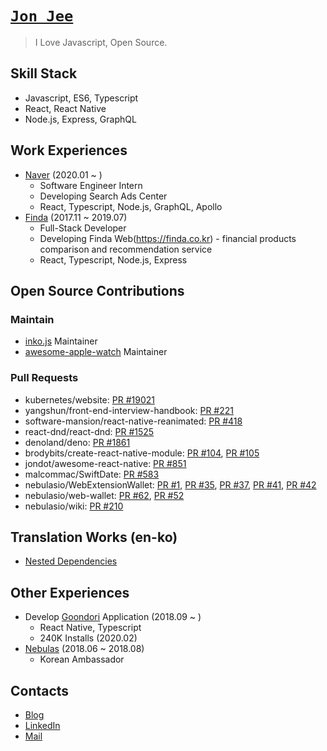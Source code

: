 # [`Jon Jee`](https://jonjee.me/)

> I Love Javascript, Open Source.

## Skill Stack

- Javascript, ES6, Typescript
- React, React Native
- Node.js, Express, GraphQL

## Work Experiences

- [Naver](https://naver.com) (2020.01 ~ )
  - Software Engineer Intern
  - Developing Search Ads Center
  - React, Typescript, Node.js, GraphQL, Apollo
- [Finda](https://finda.co.kr) (2017.11 ~ 2019.07)
  - Full-Stack Developer
  - Developing Finda Web(https://finda.co.kr) - financial products comparison and recommendation service
  - React, Typescript, Node.js, Express

## Open Source Contributions

### Maintain

- [inko.js](https://github.com/738/inko) Maintainer
- [awesome-apple-watch](https://github.com/738/awesome-apple-watch) Maintainer

### Pull Requests

- kubernetes/website: [PR #19021](https://github.com/kubernetes/website/pull/19021)
- yangshun/front-end-interview-handbook: [PR #221](https://github.com/yangshun/front-end-interview-handbook/pull/221)
- software-mansion/react-native-reanimated: [PR #418](https://github.com/software-mansion/react-native-reanimated/pull/418)
- react-dnd/react-dnd: [PR #1525](https://github.com/react-dnd/react-dnd/pull/1525)
- denoland/deno: [PR #1861](https://github.com/denoland/deno/pull/1861)
- brodybits/create-react-native-module: [PR #104](https://github.com/frostney/react-native-create-library/pull/104), [PR #105](https://github.com/frostney/react-native-create-library/pull/105)
- jondot/awesome-react-native: [PR #851](https://github.com/jondot/awesome-react-native/pull/851)
- malcommac/SwiftDate: [PR #583](https://github.com/malcommac/SwiftDate/pull/583)
- nebulasio/WebExtensionWallet: [PR #1](https://github.com/nebulasio/WebExtensionWallet/pull/1), [PR #35](https://github.com/nebulasio/WebExtensionWallet/pull/35), [PR #37](https://github.com/nebulasio/WebExtensionWallet/pull/37), [PR #41](https://github.com/nebulasio/WebExtensionWallet/pull/41), [PR #42](https://github.com/nebulasio/WebExtensionWallet/pull/42)
- nebulasio/web-wallet: [PR #62](https://github.com/nebulasio/web-wallet/pull/62), [PR #52](https://github.com/nebulasio/web-wallet/pull/52)
- nebulasio/wiki: [PR #210](https://github.com/nebulasio/wiki/pull/210)

## Translation Works (en-ko)

- [Nested Dependencies](https://blog.holy.kiwi/translate/nested-dependencies/)

## Other Experiences

- Develop [Goondori](http://onelink.to/goondori) Application (2018.09 ~ )
  - React Native, Typescript
  - 240K Installs (2020.02)
- [Nebulas](https://nebulas.io/) (2018.06 ~  2018.08)
  -  Korean Ambassador

## Contacts

- [Blog](https://blog.holy.kiwi)
- [LinkedIn](https://www.linkedin.com/in/junwooji/)
- [Mail](mailto:iam@holy.kiwi)

